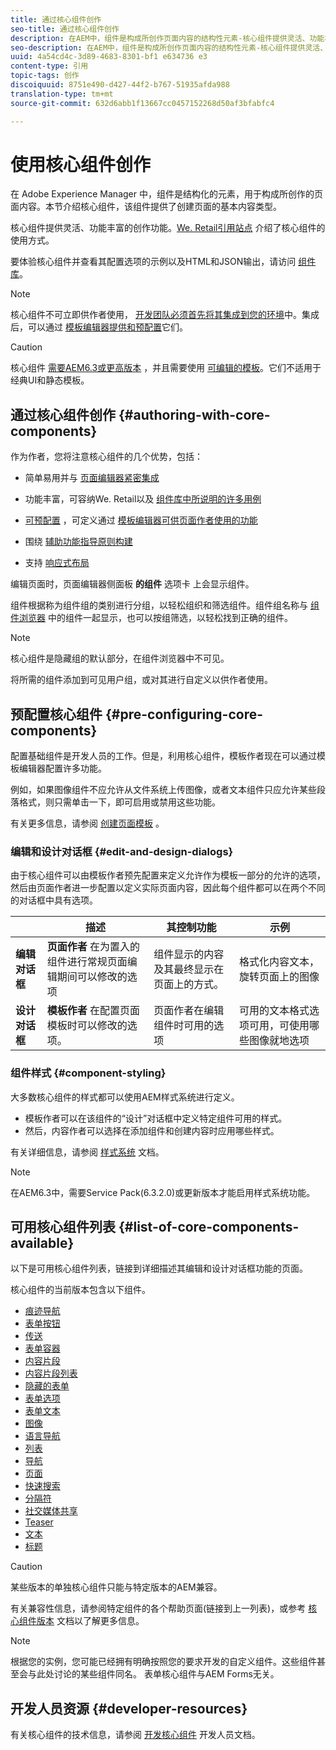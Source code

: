 ```yaml
---
title: 通过核心组件创作
seo-title: 通过核心组件创作
description: 在AEM中，组件是构成所创作页面内容的结构性元素-核心组件提供灵活、功能丰富的创作功能。
seo-description: 在AEM中，组件是构成所创作页面内容的结构性元素-核心组件提供灵活、功能丰富的创作功能。
uuid: 4a54cd4c-3d89-4683-8301-bf1 e634736 e3
content-type: 引用
topic-tags: 创作
discoiquuid: 8751e490-d427-44f2-b767-51935afda988
translation-type: tm+mt
source-git-commit: 632d6abb1f13667cc0457152268d50af3bfabfc4

---
```



# 使用核心组件创作

在 Adobe Experience Manager 中，组件是结构化的元素，用于构成所创作的页面内容。本节介绍核心组件，该组件提供了创建页面的基本内容类型。

核心组件提供灵活、功能丰富的创作功能。[We. Retail引用站点](https://helpx.adobe.com/experience-manager/6-5/sites/developing/using/we-retail.html) 介绍了核心组件的使用方式。

要体验核心组件并查看其配置选项的示例以及HTML和JSON输出，请访问 [组件库](http://opensource.adobe.com/aem-core-wcm-components/library/content-fragment.html)。

>[!NOTE]
>
>核心组件不可立即供作者使用， [开发团队必须首先将其集成到您的环境](using.md)中。集成后，可以通过 [模板编辑器提供和预配置](https://helpx.adobe.com/experience-manager/6-5/sites/authoring/using/templates.html)它们。

>[!CAUTION]
>
>核心组件 [需要AEM6.3或更高版本](versions.md) ，并且需要使用 [可编辑的模板](https://helpx.adobe.com/experience-manager/6-5/sites/authoring/using/templates.html)。它们不适用于经典UI和静态模板。

## 通过核心组件创作 {#authoring-with-core-components}

作为作者，您将注意核心组件的几个优势，包括：

* 简单易用并与 [页面编辑器紧密集成](https://helpx.adobe.com/experience-manager/6-5/sites/authoring/using/editing-content.html)

* 功能丰富，可容纳We. Retail以及 [](https://helpx.adobe.com/experience-manager/6-5/sites/developing/using/we-retail.html)[组件库中所说明的许多用例](http://opensource.adobe.com/aem-core-wcm-components/library/content-fragment.html)

* [可预配置](#pre-configuring-core-components) ，可定义通过 [模板编辑器可供页面作者使用的功能](https://helpx.adobe.com/experience-manager/6-5/sites/authoring/using/templates.html)

* 围绕 [辅助功能指导原则构建](https://helpx.adobe.com/experience-manager/6-5/managing/using/web-accessibility.html)

* 支持 [响应式布局](https://helpx.adobe.com/experience-manager/6-5/sites/authoring/using/responsive-layout.html)

编辑页面时，页面编辑器侧面板 **的组件** 选项卡 [](https://helpx.adobe.com/experience-manager/6-5/sites/authoring/using/editing-content.html)上会显示组件。

组件根据称为组件组的类别进行分组，以轻松组织和筛选组件。组件组名称与 [组件浏览器](https://helpx.adobe.com/experience-manager/6-5/sites/authoring/using/editing-content.html) 中的组件一起显示，也可以按组筛选，以轻松找到正确的组件。

>[!NOTE]
>
>核心组件是隐藏组的默认部分，在组件浏览器中不可见。
>
>将所需的组件添加到可见用户组，或对其进行自定义以供作者使用。

## 预配置核心组件 {#pre-configuring-core-components}

配置基础组件是开发人员的工作。但是，利用核心组件，模板作者现在可以通过模板编辑器配置许多功能。

例如，如果图像组件不应允许从文件系统上传图像，或者文本组件只应允许某些段落格式，则只需单击一下，即可启用或禁用这些功能。

有关更多信息，请参阅 [创建页面模板](https://helpx.adobe.com/experience-manager/6-5/sites/authoring/using/templates.html) 。

### 编辑和设计对话框 {#edit-and-design-dialogs}

由于核心组件可以由模板作者预先配置来定义允许作为模板一部分的允许的选项，然后由页面作者进一步配置以定义实际页面内容，因此每个组件都可以在两个不同的对话框中具有选项。

|  | 描述 | 其控制功能 | 示例 |
|--- |--- |--- |--- |
| **编辑对话框** | **页面作者** 在为置入的组件进行常规页面编辑期间可以修改的选项 | 组件显示的内容及其最终显示在页面上的方式。 | 格式化内容文本，旋转页面上的图像 |
| **设计对话框** | **模板作者** 在配置页面模板时可以修改的选项。 | 页面作者在编辑组件时可用的选项 | 可用的文本格式选项可用，可使用哪些图像就地选项 |

### 组件样式 {#component-styling}

大多数核心组件的样式都可以使用AEM样式系统进行定义。

* 模板作者可以在该组件的“设计”对话框中定义特定组件可用的样式。
* 然后，内容作者可以选择在添加组件和创建内容时应用哪些样式。

有关详细信息，请参阅 [样式系统](https://helpx.adobe.com/experience-manager/6-5/sites/authoring/using/style-system.html) 文档。

>[!NOTE]
>
>在AEM6.3中，需要Service Pack(6.3.2.0)或更新版本才能启用样式系统功能。

## 可用核心组件列表 {#list-of-core-components-available}

以下是可用核心组件列表，链接到详细描述其编辑和设计对话框功能的页面。

核心组件的当前版本包含以下组件。

* [痕迹导航](breadcrumb.md)
* [表单按钮](form-button.md)
* [传送](carousel.md)
* [表单容器](form-container.md)
* [内容片段](content-fragment-component.md)
* [内容片段列表](content-fragment-list.md)
* [隐藏的表单](form-hidden.md)
* [表单选项](form-options.md)
* [表单文本](form-text.md)
* [图像](image.md)
* [语言导航](language-navigation.md)
* [列表](list.md)
* [导航](navigation.md)
* [页面](page.md)
* [快速搜索](quick-search.md)
* [分隔符](separator.md)
* [社交媒体共享](sharing.md)
* [Teaser](teaser.md)
* [文本](text.md)
* [标题](title.md)

>[!CAUTION]
>
>某些版本的单独核心组件只能与特定版本的AEM兼容。
>
>有关兼容性信息，请参阅特定组件的各个帮助页面(链接到上一列表)，或参考 [核心组件版本](versions.md) 文档以了解更多信息。

>[!NOTE]
>
>根据您的实例，您可能已经拥有明确按照您的要求开发的自定义组件。这些组件甚至会与此处讨论的某些组件同名。
>表单核心组件与AEM Forms无关。

## 开发人员资源 {#developer-resources}

有关核心组件的技术信息，请参阅 [开发核心组件](developing.md) 开发人员文档。
